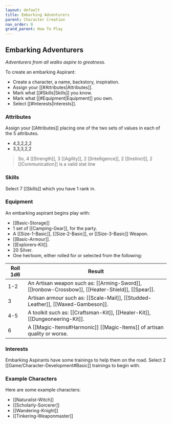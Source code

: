 ```yaml
---
layout: default
title: Embarking Adventurers
parent: Character Creation
nav_order: 0
grand_parent: How To Play
---
```


## Embarking Adventurers
*Adventurers from all walks aspire to greatness.*

To create an embarking Aspirant:
* Create a character, a name, backstory, inspiration.
* Assign your [[#Attributes|Attributes]].
* Mark what [[#Skills|Skills]] you know.
* Mark what [[#Equipment|Equipment]] you own.
* Select [[#Interests|Interests]].

### Attributes
Assign your [[Attributes]] placing one of the two sets of values in each of the 5 attributes.

- 4,3,2,2,2
- 3,3,3,2,2

> So, 4 [[Strength]], 3 [[Agility]], 2 [[Intelligence]], 2 [[Instinct]], 2 [[Communication]] is a valid stat line


### Skills
Select 7 [[Skills]] which you have 1 rank in.

### Equipment
An embarking aspirant begins play with:
- [[Basic-Storage]]
- 1 set of [[Camping-Gear]], for the party.
- A [[Size-1-Basic]], [[Size-2-Basic]], or [[Size-3-Basic]] Weapon. 
- [[Basic-Armour]].
- [[Explorers-Kit]].
- 20 Silver. 
- One heirloom, either rolled for or selected from the following:

| Roll 1d6 | Result                                                                                                                                                                                 |
| -------- | -------------------------------------------------------------------------------------------------------------------------------------------------------------------------------------- |
| 1-2      | An Artisan weapon such as: [[Arming-Sword]], [[Ironbow-Crossbow]], [[Heater-Shield]], [[Spear]]. |
| 3        | Artisan armour such as: [[Scale-Mail]], [[Studded-Leather]], [[Waxed-Gambeson]].                                  |
| 4-5      | A toolkit such as: [[Craftsman-Kit]], [[Healer-Kit]], [[Dungeoneering-Kit]].                                     |
| 6        | A [[Magic-Items#Harmonic]] [[Magic-Items]] of artisan quality or worse.                                                                                   |

### Interests
Embarking Aspirants have some trainings to help them on the road. Select 2 [[Game/Character-Development#Basic]] trainings to begin with.

### Example Characters
Here are some example characters:
* [[Naturalist-Witch]]
* [[Scholarly-Sorcerer]]
* [[Wandering-Knight]]
* [[Tinkering-Weaponmaster]]